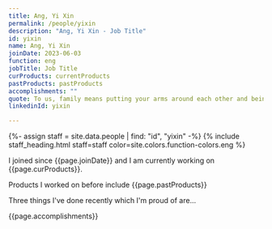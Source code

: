 ```yaml
---
title: Ang, Yi Xin
permalink: /people/yixin
description: "Ang, Yi Xin - Job Title"
id: yixin
name: Ang, Yi Xin
joinDate: 2023-06-03
function: eng
jobTitle: Job Title
curProducts: currentProducts
pastProducts: pastProducts
accomplishments: ""
quote: To us, family means putting your arms around each other and being there.
linkedinId: yixin

---
```


{%- assign staff = site.data.people | find: "id", "yixin" -%}
{% include staff_heading.html staff=staff color=site.colors.function-colors.eng %}

<p>I joined since {{page.joinDate}} and I am currently working on {{page.curProducts}}.</p>

<p>Products I worked on before include {{page.pastProducts}}</p>

<p>Three things I've done recently which I'm proud of are...</p>
{{page.accomplishments}}
